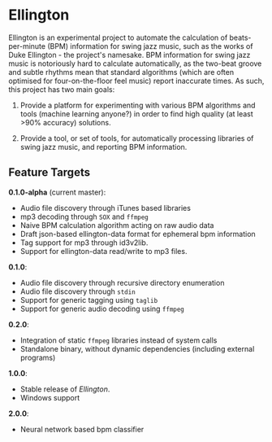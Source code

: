 # Ellington

Ellington is an experimental project to automate the calculation of beats-per-minute (BPM) information for swing jazz music, such as the works of Duke Ellington - the project's namesake. BPM information for swing jazz music is notoriously hard to calculate automatically, as the two-beat groove and subtle rhythms mean that standard algorithms (which are often optimised for four-on-the-floor feel music) report inaccurate times. As such, this project has two main goals: 

1) Provide a platform for experimenting with various BPM algorithms and tools (machine learning anyone?) in order to find high quality (at least >90% accuracy) solutions. 

2) Provide a tool, or set of tools, for automatically processing libraries of swing jazz music, and reporting BPM information. 

## Feature Targets

**0.1.0-alpha** (current master): 
  - Audio file discovery through iTunes based libraries
  - mp3 decoding through `SOX` and `ffmpeg`
  - Naive BPM calculation algorithm acting on raw audio data
  - Draft json-based ellington-data format for ephemeral bpm information
  - Tag support for mp3 through id3v2lib. 
  - Support for ellington-data read/write to mp3 files.
  
**0.1.0**: 
  - Audio file discovery through recursive directory enumeration
  - Audio file discovery through `stdin`
  - Support for generic tagging using `taglib`
  - Support for generic audio decoding using `ffmpeg`
  
**0.2.0**: 
  - Integration of static `ffmpeg` libraries instead of system calls
  - Standalone binary, without dynamic dependencies (including external programs)

**1.0.0**:
  - Stable release of *Ellington*. 
  - Windows support
  
**2.0.0**: 
  - Neural network based bpm classifier
